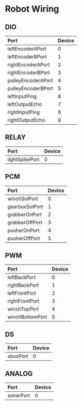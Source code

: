 # Robot Wiring

## DIO

| Port | Device |
|:--- |:--- |
| leftEncoderAPort | 0 |
| leftEncoderBPort | 1 |
| rightEncoderAPort | 2 |
| rightEncoderBPort | 3 |
| pulleyEncoderAPort | 4 |
| pulleyEncoderBPort | 5 |
| leftInputPing | 6 |
| leftOutputEcho | 7 |
| rightInputPing | 8 |
| rightOutputEcho | 9 |

## RELAY

| Port | Device |
|:--- |:--- |
| lightSpikePort | 0 |

## PCM

| Port | Device |
|:--- |:--- |
| winchSolPort | 0 |
| gearboxSolPort | 1 |
| grabberOnPort | 2 |
| grabberOffPort | 3 |
| pusherOnPort | 4 |
| pusherOffPort | 5 |

## PWM

| Port | Device |
|:--- |:--- |
| leftBackPort | 0 |
| rightBackPort | 1 |
| leftFrontPort | 2 |
| rightFrontPort | 3 |
| winchTopPort | 4 |
| winchBottomPort | 5 |

## DS

| Port | Device |
|:--- |:--- |
| xboxPort | 0 |

## ANALOG

| Port | Device |
|:--- |:--- |
| sonarPort | 0 |